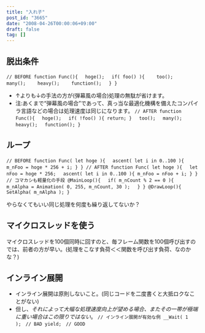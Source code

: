 ```yaml
---
title: "入れ子"
post_id: "3665"
date: "2008-04-26T00:00:06+09:00"
draft: false
tag: []
---
```



## 脱出条件

`// BEFORE
function Func(){
　hoge();
　if( foo() ){
　　too();
　　many();
　　heavy();
　　function();
　}
}`



  * ↑よりも↓の手法の方が(弾幕風の場合)処理の無駄が省けます。
  * 注:あくまで“弾幕風の場合”であって、真っ当な最適化機構を備えたコンパイラ言語などの場合は処理速度は同じになります。
`// AFTER
function Func(){
　hoge();
　if( !foo() ){ return; }
　too();
　many();
　heavy();
　function();
}`

## ループ

`// BEFORE
function Func( let hoge ){
　ascent( let i in 0..100 ){ m_nFoo = hoge * 256 + i; }
}
// AFTER
function Func( let hoge ){
　let nFoo = hoge * 256;
　ascent( let i in 0..100 ){ m_nFoo = nFoo + i; }
}
// コマカシも軽量化の手段
@MainLoop(){
　if( m_nCount % 2 == 0 ){
　　m_nAlpha = Animation( 0, 255, m_nCount, 30 );
　}
}
@DrawLoop(){ SetAlpha( m_nAlpha ); }`

やらなくてもいい同じ処理を何度も繰り返してないか？

## マイクロスレッドを使う

マイクロスレッドを100個同時に回すのと、毎フレーム関数を100個呼び出すのでは、前者の方が早い。(処理をこなす負荷＜＜関数を呼び出す負荷、なのかな？)

## インライン展開



  * インライン展開は原則しないこと。(同じコードを二度書くと大抵ロクなことがない)
  * 但し、_それによって大幅な処理速度向上が望める場合、またその一帯が極端に重い場合はこの限りではない_。
`// インライン展開が有効な例
__Wait( 1 );　// BAD
yield;　// GOOD`
